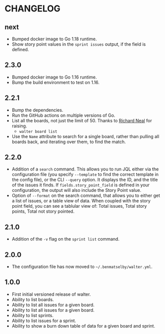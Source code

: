 # CHANGELOG

## next

- Bumped docker image to Go 1.18 runtime.
- Show story point values in the `sprint issues` output, if the field is defined.

## 2.3.0

- Bumped docker image to Go 1.16 runtime.
- Bump the build environment to test on 1.16.

## 2.2.1

- Bump the dependencies.
- Run the GitHub actions on multiple versions of Go.
- List all the boards, not just the limit of 50. Thanks to [Richard Neal](https://github.com/Richard-W-Neal) for raising.
  - `walter board list`
- Use the `Name` attribute to search for a single board, rather than pulling all boards back, and iterating over them, to find the match.

## 2.2.0

- Addition of a `search` command. This allows you to run JQL either via the configuration file (you specify `--template` to find the correct template in the config file), or the CLI `--query` option. It displays the ID, and the title of the issues it finds. If `fields.story_point_field` is defined in your configuration, the output will also include the Story Point value.
- Option of `--format` on the search command, that allows you to either get a list of issues, or a table view of data. When coupled with the story point field, you can see a tablular view of: Total issues, Total story points, Total not story pointed.

## 2.1.0

- Addition of the `-v` flag on the `sprint list` command.

## 2.0.0

- The configuration file has now moved to `~/.benmatselby/walter.yml`.

## 1.0.0

- First initial versioned release of walter.
- Ability to list boards.
- Ability to list all issues for a given board.
- Ability to list all issues for a given board.
- Ability to list sprints.
- Ability to list issues for a sprint.
- Ability to show a burn down table of data for a given board and sprint.

